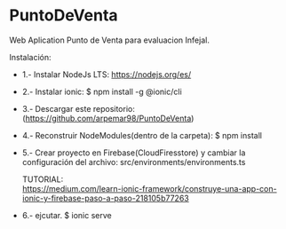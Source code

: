 # PuntoDeVenta

Web Aplication Punto de Venta para evaluacion Infejal.


Instalación:                                                                                                                              

* 1.- Instalar NodeJs LTS: https://nodejs.org/es/                                                                                           
* 2.- Instalar ionic: $ npm install -g @ionic/cli                                                                                           
* 3.- Descargar este repositorio: (https://github.com/arpemar98/PuntoDeVenta)                                                               
* 4.- Reconstruir NodeModules(dentro de la carpeta): $ npm install                                                                          
* 5.- Crear proyecto en Firebase(CloudFiresstore) y cambiar la configuración del archivo: src/environments/environments.ts                  

  TUTORIAL:                                                                                                                                
  https://medium.com/learn-ionic-framework/construye-una-app-con-ionic-y-firebase-paso-a-paso-218105b77263                                 

* 6.- ejcutar. $ ionic serve                                                                                                                

